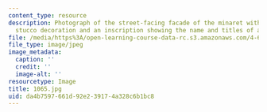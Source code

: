 ```yaml
---
content_type: resource
description: Photograph of the street-facing facade of the minaret with elaborate
  stucco decoration and an inscription showing the name and titles of al-Nasir Muhammad.
file: /media/https%3A/open-learning-course-data-rc.s3.amazonaws.com/4-615-the-architecture-of-cairo-spring-2002/da4b7597661d92e239174a328c6b1bc8_1065.jpg
file_type: image/jpeg
image_metadata:
  caption: ''
  credit: ''
  image-alt: ''
resourcetype: Image
title: 1065.jpg
uid: da4b7597-661d-92e2-3917-4a328c6b1bc8
---
```

